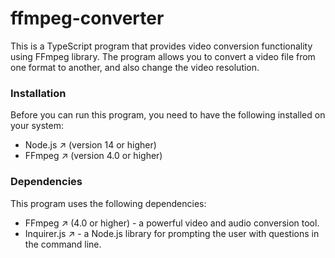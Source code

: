 # ffmpeg-converter
This is a TypeScript program that provides video conversion functionality using FFmpeg library. 
The program allows you to convert a video file from one format to another, and also change the video resolution.

### Installation
Before you can run this program, you need to have the following installed on your system:
- Node.js ↗ (version 14 or higher)
- FFmpeg ↗ (version 4.0 or higher)

### Dependencies
This program uses the following dependencies:
- FFmpeg ↗ (4.0 or higher) - a powerful video and audio conversion tool.
- Inquirer.js ↗ - a Node.js library for prompting the user with questions in the command line.
